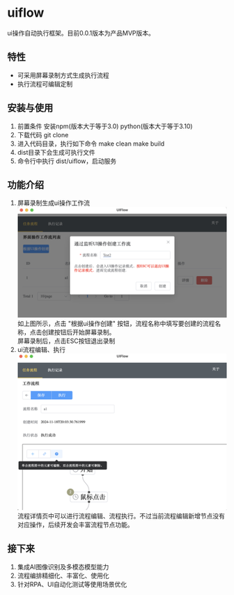 # uiflow

ui操作自动执行框架。目前0.0.1版本为产品MVP版本。

## 特性

- 可采用屏幕录制方式生成执行流程
- 执行流程可编辑定制

## 安装与使用

1. 前置条件
安装npm(版本大于等于3.0) python(版本大于等于3.10)
2. 下载代码
   git clone
3. 进入代码目录，执行如下命令
   make clean
   make build
4. dist目录下会生成可执行文件
5. 命令行中执行 dist/uiflow，启动服务

## 功能介绍
1. 屏幕录制生成ui操作工作流
![录制屏幕](/docs/images/录制屏幕ui操作.png)
如上图所示，点击 "根据ui操作创建" 按钮，流程名称中填写要创建的流程名称，点击创建按钮后开始屏幕录制。<br/>
屏幕录制后，点击ESC按钮退出录制 
2. ui流程编辑、执行
![流程编辑](/docs/images/流程编辑.png)
流程详情页中可以进行流程编辑、流程执行。不过当前流程编辑新增节点没有对应操作，后续开发会丰富流程节点功能。

## 接下来
1. 集成AI图像识别及多模态模型能力
2. 流程编排精细化、丰富化、使用化
3. 针对RPA、UI自动化测试等使用场景优化
   



